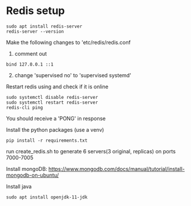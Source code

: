 # Redis setup
```
sudo apt install redis-server 
redis-server --version
```

Make the following changes to 'etc/redis/redis.conf
1. comment out 
```
bind 127.0.0.1 ::1
```
2. change 'supervised no' to 'supervised systemd'

Restart redis using and check if it is online
```
sudo systemctl disable redis-server 
sudo systemctl restart redis-server
redis-cli ping
```

You should receive a 'PONG' in response

Install the python packages (use a venv)

```
pip install -r requirements.txt
```

run create_redis.sh to generate 6 servers(3 original, replicas) on ports 7000-7005

Install mongoDB: https://www.mongodb.com/docs/manual/tutorial/install-mongodb-on-ubuntu/

Install java 
```
sudo apt install openjdk-11-jdk
```

